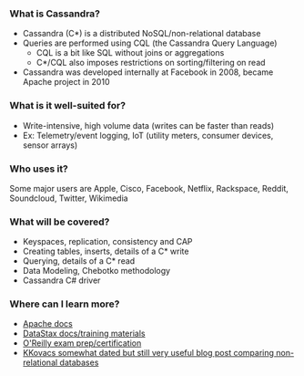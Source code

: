 ### What is Cassandra?
 - Cassandra (C\*) is a distributed NoSQL/non-relational database
 - Queries are performed using CQL (the Cassandra Query Language)
   - CQL is a bit like SQL without joins or aggregations
   - C\*/CQL also imposes restrictions on sorting/filtering on read
 - Cassandra was developed internally at Facebook in 2008, became Apache project in 2010

### What is it well-suited for?
-	Write-intensive, high volume data (writes can be faster than reads)
-	Ex: Telemetry/event logging, IoT (utility meters, consumer devices, sensor arrays)

### Who uses it?
Some major users are Apple, Cisco, Facebook, Netflix, Rackspace, Reddit, Soundcloud, Twitter, Wikimedia

### What will be covered?
-	Keyspaces, replication, consistency and CAP
-	Creating tables, inserts, details of a C* write
-	Querying, details of a C* read
-	Data Modeling, Chebotko methodology
-	Cassandra C# driver


### Where can I learn more?
 - [Apache docs](http://cassandra.apache.org/doc/latest/)
 - [DataStax docs/training materials](http://docs.datastax.com/en/landing_page/doc/index.html) 
 - [O'Reilly exam prep/certification](http://www.oreilly.com/data/cassandracert)
 - [KKovacs somewhat dated but still very useful blog post comparing non-relational databases](https://kkovacs.eu/cassandra-vs-mongodb-vs-couchdb-vs-redis)
